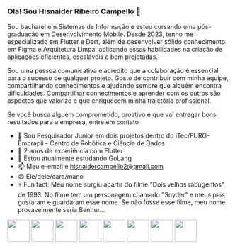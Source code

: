 ### Ola! Sou Hisnaider Ribeiro Campello 👋

Sou bacharel em Sistemas de Informação e estou cursando uma pós-graduação em Desenvolvimento Mobile. Desde 2023, tenho me especializado em Flutter e Dart, além de desenvolver sólido conhecimento em Figma e Arquitetura Limpa, aplicando essas habilidades na criação de aplicações eficientes, escaláveis e bem projetadas.

Sou uma pessoa comunicativa e acredito que a colaboração é essencial para o sucesso de qualquer projeto. Gosto de contribuir com minha equipe, compartilhando conhecimentos e ajudando sempre que alguém encontra dificuldades. Compartilhar conhecimentos e aprender com os outros são aspectos que valorizo e que enriquecem minha trajetória profissional.

Se você busca alguém comprometido, proativo e que vai entregar bons resultados para a empresa, entre em contato

- 🔭 Sou Pesquisador Junior em dois projetos dentro do iTec/FURG-Embrapii - Centro de Robótica e Ciência de Dados
- 🌲 2 anos de experiência com Flutter
- 🌱 Estou atualmente estudando GoLang
- 📫 Meu e-email é hisnaidercampello2@gmail.com
- 😄 Ele/dele/cara/mano
- ⚡ Fun fact: Meu nome surgiu apartir do filme "Dois velhos rabugentos" de 1993. No filme tem um personagem chamado "Snyder" e meus pais gostaram e guardaram esse nome. Se não fosse esse filme, meu nome provavelmente seria Benhur...


<div style="display=inline-block">
  <img src="https://cdn.jsdelivr.net/gh/devicons/devicon/icons/flutter/flutter-original.svg" height=50/>
  <img src="https://cdn.jsdelivr.net/gh/devicons/devicon@latest/icons/dart/dart-original.svg" height=50/>
  <img src="https://cdn.jsdelivr.net/gh/devicons/devicon/icons/figma/figma-original.svg" height=50/>
  <img src="https://cdn.jsdelivr.net/gh/devicons/devicon/icons/react/react-original.svg" height=50/>
  <img src="https://cdn.jsdelivr.net/gh/devicons/devicon/icons/nodejs/nodejs-original.svg" height=50/>
  <img src="https://cdn.jsdelivr.net/gh/devicons/devicon/icons/python/python-original.svg" height=50/>
  <img src="https://cdn.jsdelivr.net/gh/devicons/devicon/icons/html5/html5-original.svg" height=50/>
  <img src="https://cdn.jsdelivr.net/gh/devicons/devicon/icons/css3/css3-original.svg" height=50/> 
</div>

          
         


